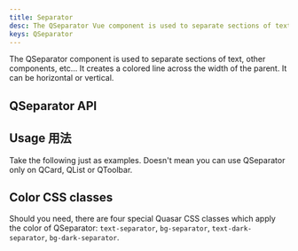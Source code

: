 ```yaml
---
title: Separator
desc: The QSeparator Vue component is used to separate sections of text or other components or elements. It creates a colored line across the width of the parent. It can be horizontal or vertical.
keys: QSeparator
---
```


The QSeparator component is used to separate sections of text, other components, etc... It creates a colored line across the width of the parent. It can be horizontal or vertical.

## QSeparator API

<doc-api file="QSeparator" />

## Usage 用法
Take the following just as examples. Doesn't mean you can use QSeparator only on QCard, QList or QToolbar.

<doc-example title="Horizontal" file="QSeparator/Horizontal" />

<doc-example title="Horizontal with inset" file="QSeparator/HorizontalWithInset" />

<doc-example title="Vertical" file="QSeparator/Vertical" />

<doc-example title="Custom colored" file="QSeparator/Colored" />

## Color CSS classes
Should you need, there are four special Quasar CSS classes which apply the color of QSeparator: `text-separator`, `bg-separator`, `text-dark-separator`, `bg-dark-separator`.
